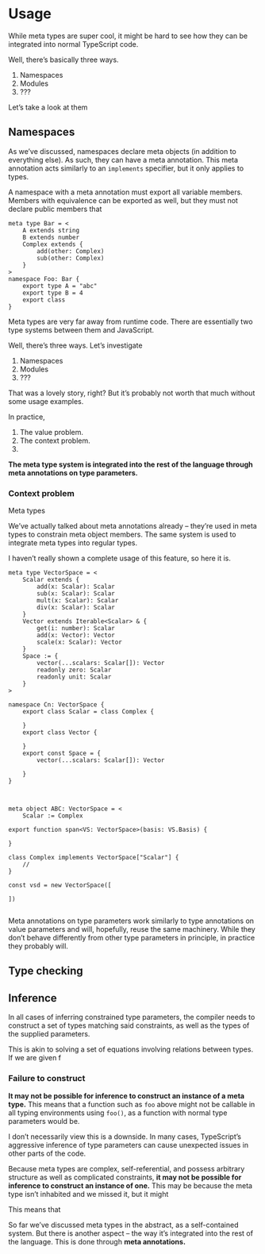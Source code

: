 # Usage

While meta types are super cool, it might be hard to see how they can be integrated into normal TypeScript code. 

Well, there’s basically three ways.

1. Namespaces
2. Modules
3. ???

Let’s take a look at them

## Namespaces

As we’ve discussed, namespaces declare meta objects (in addition to everything else). As such, they can have a meta annotation. This meta annotation acts similarly to an `implements` specifier, but it only applies to types.

A namespace with a meta annotation must export all variable members. Members with equivalence can be exported as well, but they must not declare public members that 



```
meta type Bar = <
	A extends string
	B extends number
	Complex extends {
		add(other: Complex)
		sub(other: Complex)
	}
>
namespace Foo: Bar {
	export type A = "abc"
	export type B = 4
	export class 
}
```



Meta types are very far away from runtime code. There are essentially two type systems between them and JavaScript.

Well, there’s three ways. Let’s investigate 

1. Namespaces
2. Modules
3. ???







That was a lovely story, right? But it’s probably not worth that much without some usage examples. 

In practice, 

1. The value problem.
2. The context problem.
3. 

**The meta type system is integrated into the rest of the language through meta annotations on type parameters.**

### Context problem

Meta types 

We’ve actually talked about meta annotations already – they’re used in meta types to constrain meta object members. The same system is used to integrate meta types into regular types.

I haven’t really shown a complete usage of this feature, so here it is.

```
meta type VectorSpace = <
    Scalar extends {
        add(x: Scalar): Scalar
        sub(x: Scalar): Scalar
        mult(x: Scalar): Scalar
        div(x: Scalar): Scalar
    }
    Vector extends Iterable<Scalar> & {
        get(i: number): Scalar
        add(x: Vector): Vector
        scale(x: Scalar): Vector
    }  
    Space := {
    	vector(...scalars: Scalar[]): Vector
    	readonly zero: Scalar
    	readonly unit: Scalar
    }
>

namespace Cn: VectorSpace {
	export class Scalar = class Complex {
		
	}
	export class Vector {
		
	}
	export const Space = {
		vector(...scalars: Scalar[]): Vector
		
	}
}



meta object ABC: VectorSpace = <
	Scalar := Complex

export function span<VS: VectorSpace>(basis: VS.Basis) {
	
}

class Complex implements VectorSpace["Scalar"] {
	// 
}

const vsd = new VectorSpace([
	
])


```

Meta annotations on type parameters work similarly to type annotations on value parameters and will, hopefully, reuse the same machinery. While they don’t behave differently from other type parameters in principle, in practice they probably will.

## Type checking



## Inference

In all cases of inferring constrained type parameters, the compiler needs to construct a set of types matching said constraints, as well as the types of the supplied parameters.

This is akin to solving a set of equations involving relations between types. If we are given f

### Failure to construct

**It may not be possible for inference to construct an instance of a meta type.** This means that a function such as `foo` above might not be callable in all typing environments using `foo()`, as a function with normal type parameters would be.

I don’t necessarily view this is a downside. In many cases, TypeScript’s aggressive inference of type parameters can cause unexpected issues in other parts of the code. 

Because meta types are complex, self-referential, and possess arbitrary structure as well as complicated constraints, **it may not be possible for inference to construct an instance of one.** This may be because the meta type isn’t inhabited and we missed it, but it might 

This means that 



So far we’ve discussed meta types in the abstract, as a self-contained system. But there is another aspect – the way it’s integrated into the rest of the language. This is done through **meta annotations.**

